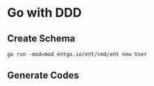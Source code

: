 # Go with DDD

## Create Schema
```shell
go run -mod=mod entgo.io/ent/cmd/ent new User
```

## Generate Codes
```shell
```